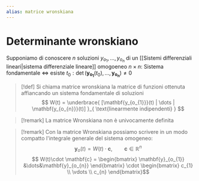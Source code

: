 ```yaml
---
alias: matrice wronskiana
---
```

# Determinante wronskiano
Supponiamo di conoscere $n$ soluzioni $y_{o_{1}},\dots,y_{o_{n}}$ di un [[Sistemi differenziali lineari|sistema differenziale lineare]] omogoeneo $n \times n$:
Sistema fondamentale $\Leftrightarrow$ esiste $t_{0} : \det(\mathbf{y_{o_{1}}}(t_{0}),\dots ,\mathbf{y_{o_{n}}}) \neq 0$


>[!def]
>Si chiama matrice wronskiana la matrice di funzioni ottenuta affiancando un sistema fondamentale di soluzioni
>$$ W(t) = \underbrace{ [\mathbf{y_{o_{1}}}(t) | \dots | \mathbf{y_{o_{n}}}(t)] }_{ \text{linearmente indipendenti} } $$

>[!remark]
>La matrice Wronskiana non è univocamente definita

>[!remark]
>Con la matrice Wronskiana possiamo scrivere in un modo compatto l'integrale generale del sistema omogeneo:
>$$ \mathbf{y}_{o}(t) = W(t) \cdot  \mathbf{c},\qquad \mathbf{c} \in \mathbb{R}^n$$
>$$ W(t)\cdot \mathbf{c} = \begin{bmatrix}
\mathbf{y}_{o_{1}} &\dots&\mathbf{y}_{o_{n}}
\end{bmatrix} \cdot
\begin{bmatrix}
c_{1} \\
\vdots \\
>c_{n}
\end{bmatrix}$$

